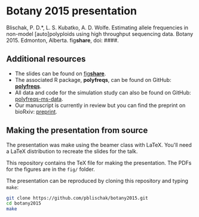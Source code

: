 # Botany 2015 presentation

Blischak, P. D.\*, L. S. Kubatko, A. D. Wolfe. 
Estimating allele frequencies in non-model [auto]polyploids using high throughput sequencing data. 
Botany 2015. Edmonton, Alberta. fig**share**, doi: ####.

## Additional resources

- The slides can be found on <a href="http://figshare.com/" target="_blank">fig<strong>share</strong></a>.
- The associated R package, **polyfreqs**, can be found on GitHub: <a href="https://github.com/pblischak/polyfreqs" target="_blank"><strong>polyfreqs</strong></a>.
- All data and code for the simulation study can also be found on GitHub: <a href="https://github.com/pblischak/polyfreqs-ms-data" target="_blank">polyfreqs-ms-data</a>.
- Our manuscript is currently in review but you can find the preprint on bioRxiv: <a href="http://biorxiv.org/content/early/2015/07/02/021907" target="_blank">preprint</a>.

## Making the presentation from source

The presentation was make using the beamer class with LaTeX. 
You'll need a LaTeX distribution to recreate the slides for the talk.

This repository contains the TeX file for making the presentation. 
The PDFs for the figures are in the `fig/` folder.

The presentation can be reproduced by cloning this repository and typing `make`:

```bash
git clone https://github.com/pblischak/botany2015.git
cd botany2015
make
```